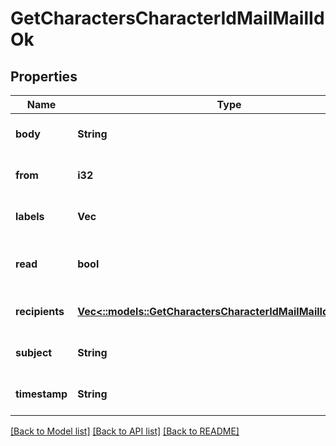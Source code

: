 # GetCharactersCharacterIdMailMailIdOk

## Properties
Name | Type | Description | Notes
------------ | ------------- | ------------- | -------------
**body** | **String** | Mail&#39;s body | [optional] [default to null]
**from** | **i32** | From whom the mail was sent | [optional] [default to null]
**labels** | **Vec<i32>** | Labels attached to the mail | [optional] [default to null]
**read** | **bool** | Whether the mail is flagged as read | [optional] [default to null]
**recipients** | [**Vec<::models::GetCharactersCharacterIdMailMailIdRecipient>**](get_characters_character_id_mail_mail_id_recipient.md) | Recipients of the mail | [optional] [default to null]
**subject** | **String** | Mail subject | [optional] [default to null]
**timestamp** | **String** | When the mail was sent | [optional] [default to null]

[[Back to Model list]](../README.md#documentation-for-models) [[Back to API list]](../README.md#documentation-for-api-endpoints) [[Back to README]](../README.md)



